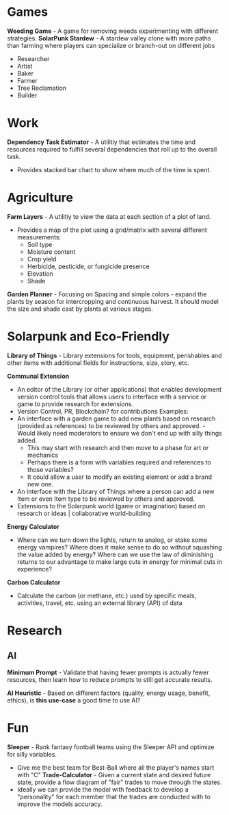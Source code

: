 # Games
**Weeding Game** - A game for removing weeds experimenting with different strategies.
**SolarPunk Stardew** - A stardew valley clone with more paths than farming where players can specialize or branch-out on different jobs
- Researcher
- Artist
- Baker
- Farmer
- Tree Reclamation
- Builder

# Work
**Dependency Task Estimator** - A utilitiy that estimates the time and resources required to fulfill several dependencies that roll up to the overall task.
- Provides stacked bar chart to show where much of the time is spent.

# Agriculture
**Farm Layers** - A utilitiy to view the data at each section of a plot of land.
- Provides a map of the plot using a grid/matrix with several different measurements: 
	- Soil type
	- Moisture content
	- Crop yield
	- Herbicide, pesticide, or fungicide presence
	- Elevation
	- Shade

**Garden Planner** - Focusing on Spacing and simple colors - expand the plants by season for intercropping and continuous harvest. It should model the size and shade cast by plants at various stages.

# Solarpunk and Eco-Friendly
**Library of Things** - Library extensions for tools, equipment, perishables and other items with additional fields for instructions, size, story, etc.

**Communal Extension** 
- An editor of the Library (or other applications) that enables development version control tools that allows users to interface with a service or game to provide research for extensions.
- Version Control, PR, Blockchain? for contributions
Examples:
- An interface with a garden game to add new plants based on research (provided as references) to be reviewed by others and approved. - Would likely need moderators to ensure we don't end up with silly things added.
	- This may start with research and then move to a phase for art or mechanics
	- Perhaps there is a form with variables required and references to those variables?
	- It could allow a user to modify an existing element or add a brand new one.
- An interface with the Library of Things where a person can add a new Item or even Item type to be reviewed by others and approved.
- Extensions to the Solarpunk world (game or imagination) based on research or ideas | collaborative world-building

**Energy Calculator**
- Where can we turn down the lights, return to analog, or stake some energy vampires? Where does it make sense to do so without squashing the value added by energy? Where can we use the law of diminishing returns to our advantage to make large cuts in energy for minimal cuts in experience?

**Carbon Calculator**
- Calculate the carbon (or methane, etc.) used by specific meals, activities, travel, etc. using an external library (API) of data

# Research
## AI
**Minimum Prompt** - Validate that having fewer prompts is actually fewer resources, then learn how to reduce prompts to still get accurate results.

**AI Heuristic** - Based on different factors (quality, energy usage, benefit, ethics), is __this use-case__ a good time to use AI?


# Fun
**Sleeper** - Rank fantasy football teams using the Sleeper API and optimize for silly variables.
- Give me the best team for Best-Ball where all the player's names start with "C"
**Trade-Calculator** - Given a current state and desired future state, provide a flow diagram of "fair" trades to move through the states.
- Ideally we can provide the model with feedback to develop a "personality" for each member that the trades are conducted with to improve the models accuracy.